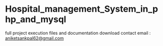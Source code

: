 # Hospital_management_System_in_php_and_mysql
full project execution files and documentation download 
contact  email : aniketsankpal62@gmail.com
